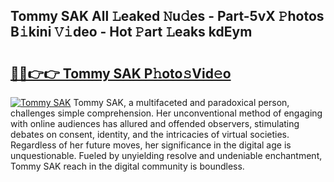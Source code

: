 ## Tommy SAK All 𝙻eaked 𝙽u𝚍es - Part-5vX 𝙿hotos B𝚒kini 𝚅𝚒deo - Hot 𝙿art 𝙻eaks kdEym

# <h2><a href="http://ld40ae.urlbe.top/?page=Tommy+SAK">🔗🔗👉👉 Tommy SAK P𝚑oto𝚜Vid𝚎o</a></h2>

[![Tommy SAK](https://i.imgur.com/eBuTRDB.gif)](http://ld40ae.urlbe.top/?page=Tommy+SAK)
Tommy SAK, a multifaceted and paradoxical person, challenges simple comprehension. Her unconventional method of engaging with online audiences has allured and offended observers, stimulating debates on consent, identity, and the intricacies of virtual societies. Regardless of her future moves, her significance in the digital age is unquestionable. Fueled by unyielding resolve and undeniable enchantment, Tommy SAK reach in the digital community is boundless.
